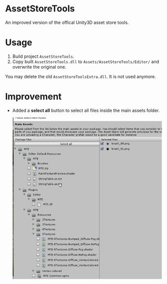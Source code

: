 # AssetStoreTools
An improved version of the offical Unity3D asset store tools.

# Usage

1. Build project `AssetStoreTools`.
2. Copy built `AssetStoreTools.dll` to `Assets/AssetStoreTools/Editor/` and overwrite the original one.

You may delete the old `AssetStoreToolsExtra.dll`. It is not used anymore.

# Improvement

* Added a __select all__ button to select all files inside the main assets folder.
  
  ![alt text](Doc/Img/select_all_button.gif)